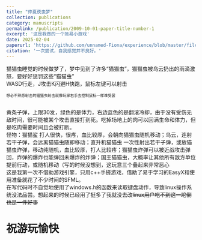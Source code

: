 ```yaml
---
title: "仲夏夜虫梦"
collection: publications
category: manuscripts
permalink: /publication/2009-10-01-paper-title-number-1
excerpt: '这是我做的一个简易小游戏'
date: 2025-02-04
paperurl: 'https://github.com/unnamed-Fiona/experience/blob/master/files/bugcat%20.zip'
citation: '一次尝试，自我感觉并不良好。'
---
```


猫猫虫睡觉的时候做梦了，梦中见到了许多“猫猫虫”，猫猫虫被乌云扔出的雨滴激怒，要好好惩罚这些“猫猫虫”     
WASD行走，J攻击K闪避H快跑，鼠标左键可以射击
~~<p style="font-color:blue;font-size:10px">想必不熟悉射击的猫猫虫射击就像玩家右手去控制鼠标一样难受罢</p>~~      
黄条子弹，上限30发，绿色的是体力，右边蓝色的是翻滚冷却，由于没有受伤无敌时间，很可能被某个攻击直接打到死。吃掉场地上的肉可以回满生命和体力，但是吃肉需要时间且会被打断。       
怪物：猫猫鲨 打人很快，很疼，血比较厚，会朝向猫猫虫随机移动；乌云，连射若干子弹，会远离猫猫虫随即移动；直升机猫猫虫 一次性射出若干子弹，或放猫猫虫炸弹，移动纯随机，血比较厚，打人比较疼；猫猫虫炸弹可以被近战攻击弹回，炸弹的爆炸也能弹回未爆炸的炸弹；国王猫猫虫，大概率让其他所有敌方单位提前行动，或随机移动（写的时候没想到，这玩意三个叠起来非常恶心       
这是我第一次不借助游戏引擎，只用c++手搓游戏，借助了易于学习的EasyX和使用准备就花了不少时间的SFML。    
在写代码时不自觉地使用了windows.h的函数来读取键盘动作，导致linux操作系统没法品尝。想起来的时候已经用了挺多了我就没去改~~linux用户吃不到这一坨倒也是一件好事~~     
<h1>祝游玩愉快</h1>
